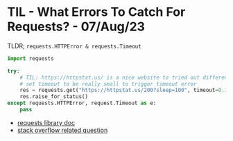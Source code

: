 # TIL - What Errors To Catch For Requests?                           - 07/Aug/23

TLDR; `requests.HTTPError & requests.Timeout`

```python
import requests

try:
    # TIL: https://httpstat.us/ is a nice website to tried out different error
    # set timeout to be really small to trigger timeout error
    res = requests.get("https://httpstat.us/200?sleep=100", timeout=0.1) # the ConnectTimeout is throwed at this line
    res.raise_for_status()
except requests.HTTPError, request.Timeout as e:
    pass
```

- [requests library doc](https://requests.readthedocs.io/en/latest/user/quickstart/#errors-and-exceptions)
- [stack overflow related question](https://stackoverflow.com/questions/16511337/correct-way-to-try-except-using-python-requests-module)
